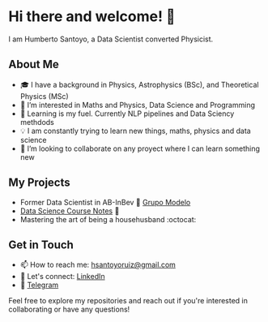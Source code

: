 # Hi there and welcome! 👋

I am Humberto Santoyo, a Data Scientist converted Physicist.

## About Me

- 🎓 I have a background in Physics, Astrophysics (BSc), and Theoretical Physics (MSc)
- 👀 I’m interested in Maths and Physics, Data Science and Programming
- 🌱 Learning is my fuel. Currently NLP pipelines and Data Sciency methdods
- 💡 I am constantly trying to learn new things, maths, physics and data science
- 💞️ I’m looking to collaborate on any proyect where I can learn something new

## My Projects

  - Former Data Scientist in AB-InBev 🍺 [Grupo Modelo](https://www.grupomodelo.com/)
  - [Data Science Course Notes](https://github.com/HumbertoSantoyo/Notes-DataScience.git) 📓
  - Mastering the art of being a househusband :octocat: 

## Get in Touch

- 📫 How to reach me: [hsantoyoruiz@gmail.com](mailto:hsantoyoruiz@gmail.com)
- 💬 Let's connect: [LinkedIn](https://www.linkedin.com/in/humberto-santoyo/)
- 📲 [Telegram](https://t.me/HumbertoSantoyo)

Feel free to explore my repositories and reach out if you're interested in collaborating or have any questions!


<!---
HumbertoSantoyo/HumbertoSantoyo is a ✨ special ✨ repository because its `README.md` (this file) appears on your GitHub profile.
You can click the Preview link to take a look at your changes.
--->
